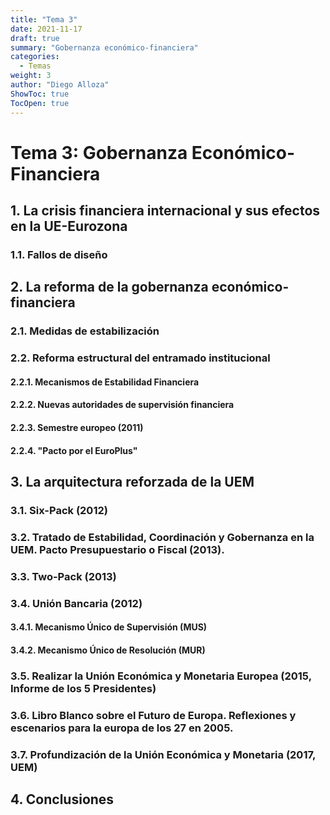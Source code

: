 ```yaml
---
title: "Tema 3"
date: 2021-11-17
draft: true
summary: "Gobernanza económico-financiera"
categories:
  - Temas
weight: 3
author: "Diego Alloza"
ShowToc: true
TocOpen: true
---
```


# Tema 3: Gobernanza Económico-Financiera

## 1. La crisis financiera internacional y sus efectos en la UE-Eurozona

### 1.1. Fallos de diseño

## 2. La reforma de la gobernanza económico-financiera

### 2.1. Medidas de estabilización

### 2.2. Reforma estructural del entramado institucional

#### 2.2.1. Mecanismos de Estabilidad Financiera

#### 2.2.2. Nuevas autoridades de supervisión financiera

#### 2.2.3. Semestre europeo (2011)

#### 2.2.4. "Pacto por el EuroPlus"

## 3. La arquitectura reforzada de la UEM

### 3.1. Six-Pack (2012)

### 3.2. Tratado de Estabilidad, Coordinación y Gobernanza en la UEM. Pacto Presupuestario o Fiscal (2013).

### 3.3. Two-Pack (2013)

### 3.4. Unión Bancaria (2012)

#### 3.4.1. Mecanismo Único de Supervisión (MUS)

#### 3.4.2. Mecanismo Único de Resolución (MUR)

### 3.5. Realizar la Unión Económica y Monetaria Europea (2015, Informe de los 5 Presidentes)

### 3.6. Libro Blanco sobre el Futuro de Europa. Reflexiones y escenarios para la europa de los 27 en 2005.

### 3.7. Profundización de la Unión Económica y Monetaria (2017, UEM)

## 4. Conclusiones
